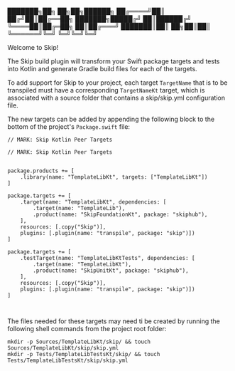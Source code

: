 ███████╗██╗  ██╗██╗██████╗
██╔════╝██║ ██╔╝██║██╔══██╗
███████╗█████╔╝ ██║██████╔╝
╚════██║██╔═██╗ ██║██╔═══╝
███████║██║  ██╗██║██║
╚══════╝╚═╝  ╚═╝╚═╝╚═╝

Welcome to Skip!

The Skip build plugin will transform your Swift package
targets and tests into Kotlin and generate Gradle build
files for each of the targets.

To add support for Skip to your project, each target `TargetName`
that is to be transpiled must have a corresponding `TargetNameKt`
target, which is associated with a source folder that contains a
skip/skip.yml configuration file.


The new targets can be added by appending the following block to
the bottom of the project's `Package.swift` file:

```
// MARK: Skip Kotlin Peer Targets

// MARK: Skip Kotlin Peer Targets


package.products += [
    .library(name: "TemplateLibKt", targets: ["TemplateLibKt"])
]

package.targets += [
    .target(name: "TemplateLibKt", dependencies: [
        .target(name: "TemplateLib"),
        .product(name: "SkipFoundationKt", package: "skiphub"),
    ],
    resources: [.copy("Skip")],
    plugins: [.plugin(name: "transpile", package: "skip")])
]

package.targets += [
    .testTarget(name: "TemplateLibKtTests", dependencies: [
        .target(name: "TemplateLibKt"),
        .product(name: "SkipUnitKt", package: "skiphub"),
    ],
    resources: [.copy("Skip")],
    plugins: [.plugin(name: "transpile", package: "skip")])
]



```
The files needed for these targets may need ti be created by running
the following shell commands from the project root folder:

```
mkdir -p Sources/TemplateLibKt/skip/ && touch Sources/TemplateLibKt/skip/skip.yml
mkdir -p Tests/TemplateLibTestsKt/skip/ && touch Tests/TemplateLibTestsKt/skip/skip.yml

```
